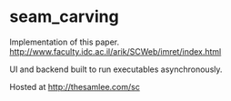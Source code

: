 # seam_carving

Implementation of this paper. 
http://www.faculty.idc.ac.il/arik/SCWeb/imret/index.html

UI and backend built to run executables asynchronously. 

Hosted at http://thesamlee.com/sc
